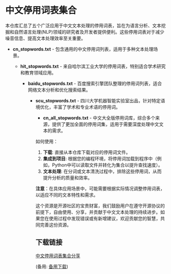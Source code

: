 # 中文停用词表集合

本仓库汇总了五个广泛应用于中文文本处理的停用词表，旨在为语言分析、文本挖掘和自然语言处理(NLP)领域的研究者及开发者提供便利。这些停用词表对于减少噪音信息、提高文本处理效率至关重要。

- **cn_stopwords.txt** - 包含通用的中文停用词列表，适用于多种文本处理场景。

  - **hit_stopwords.txt** - 来自哈尔滨工业大学的停用词表，特别适合学术研究和教育领域应用。

    - **baidu_stopwords.txt** - 百度搜索引擎团队整理的停用词列表，适合网络文本分析和优化搜索结果。

      - **scu_stopwords.txt** - 四川大学机器智能实验室出品，针对特定语境优化，丰富了学术和专业术语的停用词。

        - **cn_all_stopwords.txt** - 中文大全版停用词库，综合多个来源，提供了更加全面的停用词集，适用于需要深度处理中文文本的需求。

        如何使用：
        1. **下载**: 直接从本仓库下载对应的停用词文件。
        2. **集成到项目**: 根据您的编程环境，将停用词加载到程序中（例如，Python中可以读取文件并转化为集合以提升查找速度）。
        3. **文本处理**: 在分词或文本清洗过程中，排除这些停用词，从而提升分析的质量和效率。

        **注意**：在具体应用场景中，可能需要根据实际情况调整停用词表，以适应不同的文本特性和需求。

        这个资源是开源社区的宝贵财富，我们鼓励用户在遵守开源协议的前提下，自由使用、分享，并贡献于中文文本处理的持续进步。如果您在使用过程中发现错误或有新增建议，欢迎贡献您的智慧，共同完善这份资源。

        ## 下载链接
        [中文停用词表集合分享](https://pan.quark.cn/s/2df1952e382a) 

        (备用: [备用下载](https://pan.baidu.com/s/1rPZDEthEQsK_h8S0gz3Mvw?pwd=1234))
